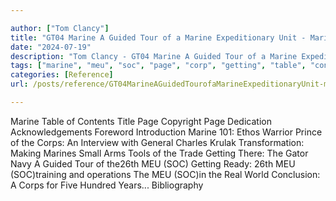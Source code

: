 ```yaml
---

author: ["Tom Clancy"]
title: "GT04 Marine A Guided Tour of a Marine Expeditionary Unit - Marine_split_000.html"
date: "2024-07-19"
description: "Tom Clancy - GT04 Marine A Guided Tour of a Marine Expeditionary Unit"
tags: ["marine", "meu", "soc", "page", "corp", "getting", "table", "content", "title", "copyright", "dedication", "acknowledgement", "foreword", "introduction", "ethos", "warrior", "prince", "interview", "general", "charles", "krulak", "transformation", "making", "small", "arm"]
categories: [Reference]
url: /posts/reference/GT04MarineAGuidedTourofaMarineExpeditionaryUnit-marinesplit000html

---
```



Marine
Table of Contents
Title Page
Copyright Page
Dedication
Acknowledgements
Foreword
Introduction
Marine 101: Ethos
Warrior Prince of the Corps: An Interview with General Charles Krulak
Transformation: Making Marines
Small Arms
Tools of the Trade
Getting There: The Gator Navy
A Guided Tour of the26th MEU (SOC)
Getting Ready: 26th MEU (SOC)training and operations
The MEU (SOC)in the Real World
Conclusion: A Corps for Five Hundred Years...
Bibliography
